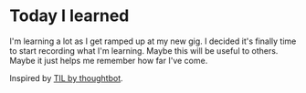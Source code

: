# Today I learned

I'm learning a lot as I get ramped up at my new gig. I decided it's finally
time to start recording what I'm learning. Maybe this will be useful to
others. Maybe it just helps me remember how far I've come.

Inspired by [TIL by thoughtbot](https://github.com/thoughtbot/til).
